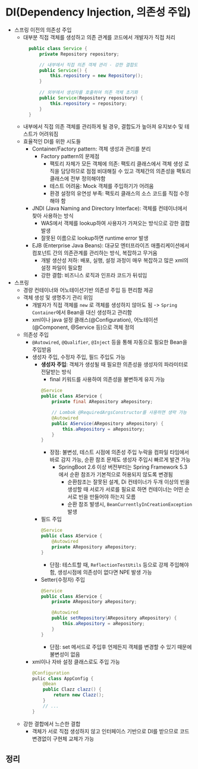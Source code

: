 # DI(Dependency Injection, 의존성 주입)
- 스프링 이전의 의존성 주입
  - 대부분 직접 객체를 생성하고 의존 관계를 코드에서 개발자가 직접 처리
    ``` java
      public class Service {
          private Repository repository;

          // 내부에서 직접 의존 객체 관리 - 강한 결합도
          public Service() {
              this.repository = new Repository();
          }
      
          // 외부에서 생성자를 호출하여 의존 객체 초기화
          public Service(Repository repository) {
              this.repository = repository;
          }
      }
    ```
  - 내부에서 직접 의존 객체를 관리하게 될 경우, 결합도가 높아져 유지보수 및 테스트가 어려워짐
  - 효율적인 DI를 위한 시도들
    - Container/Factory pattern: 객체 생성과 관리를 분리
      - Factory pattern의 문제점
        - 팩토리 자체가 모든 객체에 의존: 팩토리 클래스에서 객체 생성 로직을 담당하므로 점점 비대해질 수 있고 객체간의 의존성을 팩토리 클래스에 전부 정의해야함
        - 테스트 어려움: Mock 객체를 주입하기가 어려움
        - 환경 설정의 유연성 부족: 팩토리 클래스의 소스 코드를 직접 수정해야 함
    - JNDI (Java Naming and Directory Interface): 객체를 컨테이너에서 찾아 사용하는 방식
      - WAS에서 객체를 lookup하여 사용자가 가져오는 방식으로 강한 결합 발생
      - 잘못된 이름으로 lookup하면 runtime error 발생
    - EJB (Enterprise Java Beans): 대규모 엔터프라이즈 애플리케이션에서 컴포넌트 간의 의존관계를 관리하는 방식, 복잡하고 무거움
      - 개발 생산성 저하: 배포, 실행, 설정 과정이 매우 복잡하고 많은 xml의 설정 파일이 필요함
      - 강한 결합: 비즈니스 로직과 인프라 코드가 뒤섞임
- 스프링
  - 경량 컨테이너와 어노테이션기반 의존성 주입 등 편리함 제공
  - 객체 생성 및 생명주기 관리 위임
    - 개발자가 직접 객체를 `new` 로 객체를 생성하지 않아도 됨 ->   `Spring Container`에서 Bean을 대신 생성하고 관리함
    - xml이나 java 설정 클래스(@Configuration), 어노테이션(@Component, @Service 등)으로 객체 정의
  - 의존성 주입
    - `@Autowired`, `@Qualifier`, `@Inject` 등을 통해 자동으로 필요한 Bean을 주입받음
    - 생성자 주입, 수정자 주입, 필드 주입도 가능
      - **생성자 주입**: 객체가 생성될 때 필요한 의존성을 생성자의 파라미터로 전달받는 방식
        - final 키워드를 사용하여 의존성을 불변하게 유지 가능
        ```java
        @Service
        public class AService {
            private final ARepository aRepository;

            // Lombok @RequiredArgsConstructor를 사용하면 생략 가능
            @Autowired
            public AService(ARepository aRepository) {
                this.aRepository = aRepository;
            }
        }
        ```
        - 장점: 불변성, 테스트 시점에 의존성 주입 누락을 컴파일 타임에서 바로 감지 가능, 순환 참조 문제도 생성자 주입시 빠르게 발견 가능
          - SpringBoot 2.6 이상 버전부터는 Spring Framework 5.3 에서 순환 참조가 기본적으로 허용되지 않도록 변경됨
            - 순환참조는 잘못된 설계, Di 컨테이너가 두개 이상의 빈을 생성할 때 서로가 서로를 필요로 하면 컨테이너는 어떤 순서로 빈을 만들어야 하는지 모름
            - 순환 참조 발생시, `BeanCurrentlyInCreationException` 발생
      - 필드 주입
        ```java
        @Service
        public class AService {
            @Autowired
            private ARepository aRepository;
        }
        ```
        - 단점: 테스트할 때, `ReflectionTestUtils` 등으로 강제 주입해야 함, 생성시점에 의존성이 없다면 NPE 발생 가능
      - Setter(수정자) 주입
        ```java
        @Service
        public class AService {
            private ARepository aRepository;

            @Autowired
            public setRepository(ARepository aRepository) {
                this.aRepository = aRepository;
            }
        }
        ```
        - 단점: set 메서드로 주입후 언제든지 객체를 변경할 수 있기 때문에 불변성이 없음
    - xml이나 자바 설정 클래스로도 주입 가능
      ```java
      @Configuration
      pulic class AppConfig {
          @Bean
          public Clazz clazz() {
              return new Clazz();
          }
          // ...
      }
      ```
  - 강한 결합에서 느슨한 결합
    - 객체가 서로 직접 생성하지 않고 인터페이스 기반으로 DI를 받으므로 코드 변경없이 구현체 교체가 가능

## 정리

